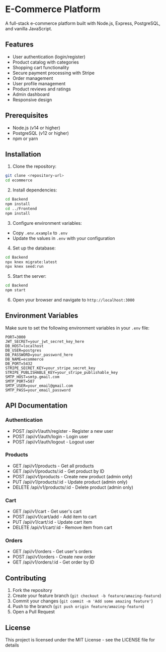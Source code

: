 # E-Commerce Platform

A full-stack e-commerce platform built with Node.js, Express, PostgreSQL, and vanilla JavaScript.

## Features

- User authentication (login/register)
- Product catalog with categories
- Shopping cart functionality
- Secure payment processing with Stripe
- Order management
- User profile management
- Product reviews and ratings
- Admin dashboard
- Responsive design

## Prerequisites

- Node.js (v14 or higher)
- PostgreSQL (v12 or higher)
- npm or yarn

## Installation

1. Clone the repository:
```bash
git clone <repository-url>
cd ecommerce
```

2. Install dependencies:
```bash
cd Backend
npm install
cd ../Frontend
npm install
```

3. Configure environment variables:
- Copy `.env.example` to `.env`
- Update the values in `.env` with your configuration

4. Set up the database:
```bash
cd Backend
npx knex migrate:latest
npx knex seed:run
```

5. Start the server:
```bash
cd Backend
npm start
```

6. Open your browser and navigate to `http://localhost:3000`

## Environment Variables

Make sure to set the following environment variables in your `.env` file:

```
PORT=3000
JWT_SECRET=your_jwt_secret_key_here
DB_HOST=localhost
DB_USER=postgres
DB_PASSWORD=your_password_here
DB_NAME=ecommerce
DB_PORT=5432
STRIPE_SECRET_KEY=your_stripe_secret_key
STRIPE_PUBLISHABLE_KEY=your_stripe_publishable_key
SMTP_HOST=smtp.gmail.com
SMTP_PORT=587
SMTP_USER=your_email@gmail.com
SMTP_PASS=your_email_password
```

## API Documentation

### Authentication
- POST /api/v1/auth/register - Register a new user
- POST /api/v1/auth/login - Login user
- POST /api/v1/auth/logout - Logout user

### Products
- GET /api/v1/products - Get all products
- GET /api/v1/products/:id - Get product by ID
- POST /api/v1/products - Create new product (admin only)
- PUT /api/v1/products/:id - Update product (admin only)
- DELETE /api/v1/products/:id - Delete product (admin only)

### Cart
- GET /api/v1/cart - Get user's cart
- POST /api/v1/cart/add - Add item to cart
- PUT /api/v1/cart/:id - Update cart item
- DELETE /api/v1/cart/:id - Remove item from cart

### Orders
- GET /api/v1/orders - Get user's orders
- POST /api/v1/orders - Create new order
- GET /api/v1/orders/:id - Get order by ID

## Contributing

1. Fork the repository
2. Create your feature branch (`git checkout -b feature/amazing-feature`)
3. Commit your changes (`git commit -m 'Add some amazing feature'`)
4. Push to the branch (`git push origin feature/amazing-feature`)
5. Open a Pull Request

## License

This project is licensed under the MIT License - see the LICENSE file for details
